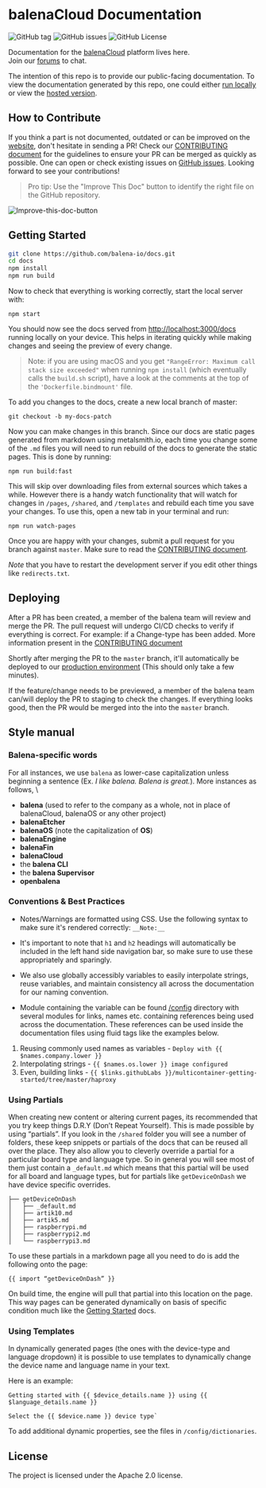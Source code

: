 # balenaCloud Documentation

![GitHub tag](https://img.shields.io/github/v/tag/balena-io/docs)  ![GitHub issues](https://img.shields.io/github/issues/balena-io/docs)  ![GitHub License](https://img.shields.io/github/license/balena-io/docs)

Documentation for the [balenaCloud](https://balena.io/) platform lives here.  
Join our [forums](https://forums.balena.io/) to chat.

The intention of this repo is to provide our public-facing documentation. To view the documentation generated by this repo, one could either [run locally](#getting-started) or view the [hosted version](https://www.balena.io/docs/).

## How to Contribute

If you think a part is not documented, outdated or can be improved on the [website](https://docs.balena.io), don't hesitate in sending a PR! Check our [CONTRIBUTING document](CONTRIBUTING.md) for the guidelines to ensure your PR can be merged as quickly as possible.
One can open or check existing issues on [GitHub issues](https://github.com/balena-io/docs/issues). Looking forward to see your contributions!

> Pro tip: Use the "Improve This Doc" button to identify the right file on the GitHub repository. 

![Improve-this-doc-button](https://user-images.githubusercontent.com/22801822/113422793-ee9f9c00-93ea-11eb-90de-539e3438babb.png)

## Getting Started

```bash
git clone https://github.com/balena-io/docs.git
cd docs
npm install
npm run build
```

Now to check that everything is working correctly, start the local server with:

```
npm start
```

You should now see the docs served from [http://localhost:3000/docs](http://localhost:3000/docs) running locally on your device. This helps in iterating quickly while making changes and seeing the preview of every change.

> Note: if you are using macOS and you get `"RangeError: Maximum call stack size exceeded"`
> when running `npm install` (which eventually calls the `build.sh` script), have a look at
> the comments at the top of the `'Dockerfile.bindmount'` file.

To add you changes to the docs, create a new local branch of master:

```
git checkout -b my-docs-patch
```

Now you can make changes in this branch. Since our docs are static pages generated from markdown using metalsmith.io, each time you change some of the `.md` files you will need to run rebuild of the docs to generate the static pages. This is done by running:

```
npm run build:fast
```

This will skip over downloading files from external sources which takes a while. However there is a handy watch functionality that will watch for changes in `/pages`, `/shared`, and `/templates` and rebuild each time you save your changes. To use this, open a new tab in your terminal and run:

```
npm run watch-pages
```

Once you are happy with your changes, submit a pull request for you branch against `master`. Make sure to read the [CONTRIBUTING document](CONTRIBUTING.md).

_Note_ that you have to restart the development server if you edit other things like `redirects.txt`.

## Deploying

After a PR has been created, a member of the balena team will review and merge the PR. The pull request will undergo CI/CD checks to verify if everything is correct. For example: if a Change-type has been added. More information present in the [CONTRIBUTING document](CONTRIBUTING.md)

Shortly after merging the PR to the `master` branch, it'll automatically be deployed to our [production environment](https://www.balena.io/docs/) (This should only take a few minutes).

If the feature/change needs to be previewed, a member of the balena team can/will deploy the PR to staging to check the changes. If everything looks good, then the PR would be merged into the into the `master` branch. 

## Style manual

### Balena-specific words

For all instances, we use `balena` as lower-case capitalization unless beginning a sentence (Ex. *I like balena. Balena is great.*). More instances as follows, \

* **balena** (used to refer to the company as a whole, not in place of balenaCloud, balenaOS or any other project)
* **balenaEtcher**
* **balenaOS** (note the capitalization of **OS**)
* **balenaEngine**
* **balenaFin**
* **balenaCloud**
* the **balena CLI**
* the **balena Supervisor**
* **openbalena**

### Conventions & Best Practices

- Notes/Warnings are formatted using CSS. Use the following syntax to make sure it's rendered correctly: `__Note:__`

- It's important to note that `h1` and `h2` headings will automatically be included in the left hand side navigation bar, so make sure to use these appropriately and sparingly.

- We also use globally accessibly variables to easily interpolate strings, reuse variables, and maintain consistency all across the documentation for our naming convention. 

- Module containing the variable can be found [/config](https://github.com/balena-io/docs/tree/master/config) directory with several modules for links, names etc. containing references being used across the documentation. These references can be used inside the documentation files using fluid tags like the examples below. 

1. Reusing commonly used names as variables - `Deploy with {{ $names.company.lower }}`
2. Interpolating strings - `{{ $names.os.lower }} image configured`
3. Even, building links - `{{ $links.githubLabs }}/multicontainer-getting-started/tree/master/haproxy`

### Using Partials

When creating new content or altering current pages, its recommended that you try keep things D.R.Y (Don’t Repeat Yourself). This is made possible by using “partials”. If you look in the `/shared` folder you will see a number of folders, these keep snippets or partials of the docs that can be reused all over the place. They also allow you to cleverly override a partial for a particular board type and language type. So in general you will see most of them just contain a `_default.md` which means that this partial will be used for all board and language types, but for partials like `getDeviceOnDash` we have device specific overrides.

```
├── getDeviceOnDash
│   ├── _default.md
│   ├── artik10.md
│   ├── artik5.md
│   ├── raspberrypi.md
│   ├── raspberrypi2.md
│   └── raspberrypi3.md
```

To use these partials in a markdown page all you need to do is add the following onto the page:

```
{{ import “getDeviceOnDash” }}
```

On build time, the engine will pull that partial into this location on the page. This way pages can be generated dynamically on basis of specific condition much like the [Getting Started](https://www.balena.io/docs/learn/getting-started) docs.

### Using Templates

In dynamically generated pages (the ones with the device-type and language dropdown) it is possible to use templates to dynamically change the device name and language name in your text. 

Here is an example:

```
Getting started with {{ $device_details.name }} using {{ $language_details.name }}  

Select the {{ $device.name }} device type`
```

To add additional dynamic properties, see the files in `/config/dictionaries`.

## License

The project is licensed under the Apache 2.0 license.
